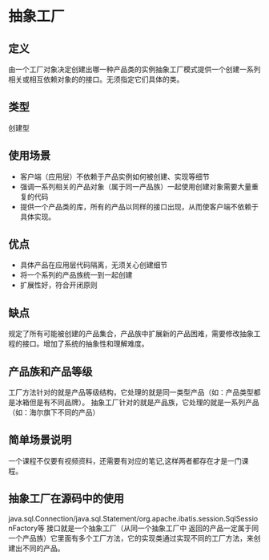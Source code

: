 # 抽象工厂

## 定义
  由一个工厂对象决定创建出哪一种产品类的实例抽象工厂模式提供一个创建一系列相关或相互依赖对象的的接口。无须指定它们具体的类。                     
## 类型
  创建型
## 使用场景
  - 客户端（应用层）不依赖于产品实例如何被创建、实现等细节
  - 强调一系列相关的产品对象（属于同一产品族）一起使用创建对象需要大量重复的代码
  - 提供一个产品类的库，所有的产品以同样的接口出现，从而使客户端不依赖于具体实现。
   
## 优点
  - 具体产品在应用层代码隔离，无须关心创建细节
  - 将一个系列的产品族统一到一起创建
  - 扩展性好，符合开闭原则
## 缺点
  规定了所有可能被创建的产品集合，产品族中扩展新的产品困难，需要修改抽象工程的接口。增加了系统的抽象性和理解难度。 
## 产品族和产品等级
   工厂方法针对的就是产品等级结构，它处理的就是同一类型产品（如：产品类型都是冰箱但是有不同品牌）。
   抽象工厂针对的就是产品族，它处理的就是一系列产品（如：海尔旗下不同的产品）
## 简单场景说明
   一个课程不仅要有视频资料，还需要有对应的笔记,这样两者都存在才是一门课程。

## 抽象工厂在源码中的使用

java.sql.Connection/java.sql.Statement/org.apache.ibatis.session.SqlSessionFactory等 接口就是一个抽象工厂（从同一个抽象工厂中
返回的产品一定属于同一个产品族）它里面有多个工厂方法，它的实现类通过实现不同的工厂方法，来创建出不同的产品。

